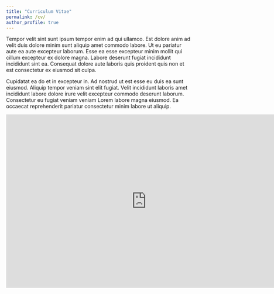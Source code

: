 ```yaml
---
title: "Curriculum Vitae"
permalink: /cv/
author_profile: true
---
```


Tempor velit sint sunt ipsum tempor enim ad qui ullamco. Est dolore anim ad velit duis dolore minim sunt aliquip amet commodo labore. Ut eu pariatur aute ea aute excepteur laborum. Esse ea esse excepteur minim mollit qui cillum excepteur ex dolore magna. Labore deserunt fugiat incididunt incididunt sint ea. Consequat dolore aute laboris quis proident quis non et est consectetur ex eiusmod sit culpa.

Cupidatat ea do et in excepteur in. Ad nostrud ut est esse eu duis ea sunt eiusmod. Aliquip tempor veniam sint elit fugiat. Velit incididunt laboris amet incididunt labore dolore irure velit excepteur commodo deserunt laborum. Consectetur eu fugiat veniam veniam Lorem labore magna eiusmod. Ea occaecat reprehenderit pariatur consectetur minim labore ut aliquip.

<iframe width="765.7681940700809" height="473.5" seamless frameborder="0" scrolling="no" src="https://docs.google.com/spreadsheets/d/e/2PACX-1vRb8AMhgzT840lO-en4MAnVf1PM9xzaaay0KUyPjhc-I0pmtzHHVepLbmTJotH9R0m3rIzq2QeTlWqH/pubchart?oid=1886921715&amp;format=interactive"></iframe>


